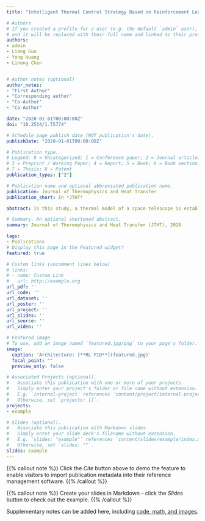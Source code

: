 ```yaml
---
title: "Intelligent Thermal Control Strategy Based on Reinforcement Learning for Space Telescope"

# Authors
# If you created a profile for a user (e.g. the default `admin` user), write the username (folder name) here 
# and it will be replaced with their full name and linked to their profile.
authors:
- admin
- Liang Guo
- Yong Huang
- Liheng Chen


# Author notes (optional)
author_notes:
- "First Author"
- "Corresponding author"
- "Co-Author"
- "Co-Author"

date: "2020-01-01T00:00:00Z"
doi: "10.2514/1.T5774"

# Schedule page publish date (NOT publication's date).
publishDate: "2020-01-01T00:00:00Z"

# Publication type.
# Legend: 0 = Uncategorized; 1 = Conference paper; 2 = Journal article;
# 3 = Preprint / Working Paper; 4 = Report; 5 = Book; 6 = Book section;
# 7 = Thesis; 8 = Patent
publication_types: ["2"]

# Publication name and optional abbreviated publication name.
publication: Journal of Thermophysics and Heat Transfer
publication_short: In *JTHT*

abstract: In this study, a thermal model of a space telescope is established in Simulink. An intelligent autonomous thermal control strategy based on actor-critic reinforcement learning (RL) for proportional–integral–derivative (PID) parameter adaptive self-tuning, called RL PID, is proposed. This control strategy enables the PID thermal controller to adaptively tune the PID parameters to achieve stable and precise temperature control. A single radial basis function (RBF) neural network is applied to simultaneously approximate the strategy function of the actor and the value function of the critic. The actor maps the system state to PID parameters, and the critic evaluates the output of the actor and generates a temporal difference (TD) error. Based on the architecture of the actor-critic RL algorithm and the TD error performance index, a design flow chart of RL PID is made. Both theoretical and experimental results show that RL PID can achieve a temperature control precision of 0.01°C, and that the steady-state error is reduced by 50 and 75% in the simulation and 50 and 67% in the experiment compared with those of the traditional PID controller and the traditional switch controller, respectively. RL PID has better reliability, more robustness, and a faster response.

# Summary. An optional shortened abstract.
summary: Journal of Thermophysics and Heat Transfer (JTHT), 2020

tags:
- Publications
# Display this page in the Featured widget?
featured: true

# Custom links (uncomment lines below)
# links:
# - name: Custom Link
#   url: http://example.org
url_pdf: ''
url_code: ''
url_dataset: ''
url_poster: ''
url_project: ''
url_slides: ''
url_source: ''
url_video: ''

# Featured image
# To use, add an image named `featured.jpg/png` to your page's folder. 
image:
  caption: 'Architecture: [**RL PID**](featured.jpg)'
  focal_point: ""
  preview_only: false

# Associated Projects (optional).
#   Associate this publication with one or more of your projects.
#   Simply enter your project's folder or file name without extension.
#   E.g. `internal-project` references `content/project/internal-project/index.md`.
#   Otherwise, set `projects: []`.
projects:
- example

# Slides (optional).
#   Associate this publication with Markdown slides.
#   Simply enter your slide deck's filename without extension.
#   E.g. `slides: "example"` references `content/slides/example/index.md`.
#   Otherwise, set `slides: ""`.
slides: example
---
```


{{% callout note %}}
Click the *Cite* button above to demo the feature to enable visitors to import publication metadata into their reference management software.
{{% /callout %}}

{{% callout note %}}
Create your slides in Markdown - click the *Slides* button to check out the example.
{{% /callout %}}

Supplementary notes can be added here, including [code, math, and images](https://wowchemy.com/docs/writing-markdown-latex/).
